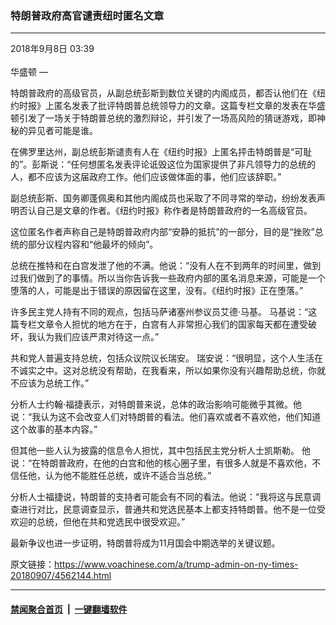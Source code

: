 ###  特朗普政府高官谴责纽时匿名文章 
------------------------

<div class="published">
 <span class="date" title="中国时间">
  <time datetime="2018-09-08T03:39:06+08:00">
   2018年9月8日 03:39
  </time>
 </span>
</div>
<br/>
<div class="wsw">
 <span class="dateline">
  华盛顿 —
 </span>
 <p>
  特朗普政府的高级官员，从副总统彭斯到数位关键的内阁成员，都否认他们在《纽约时报》上匿名发表了批评特朗普总统领导力的文章。这篇专栏文章的发表在华盛顿引发了一场关于特朗普总统的激烈辩论，并引发了一场高风险的猜谜游戏，即神秘的异见者可能是谁。
 </p>
 <p>
  在佛罗里达州，副总统彭斯谴责有人在《纽约时报》上匿名抨击特朗普是“可耻的”。彭斯说：“任何想匿名发表评论诋毁这位为国家提供了非凡领导力的总统的人，都不应该为这届政府工作。他们应该做体面的事，他们应该辞职。”
 </p>
 <p>
  副总统彭斯、国务卿蓬佩奥和其他内阁成员也采取了不同寻常的举动，纷纷发表声明否认自己是文章的作者。《纽约时报》称作者是特朗普政府的一名高级官员。
 </p>
 <p>
  这位匿名作者声称自己是特朗普政府内部“安静的抵抗”的一部分，目的是“挫败”总统的部分议程内容和“他最坏的倾向”。
 </p>
 <p>
  总统在推特和在白宫发泄了他的不满。他说：“没有人在不到两年的时间里，做到过我们做到了的事情。所以当你告诉我一些政府内部的匿名消息来源，可能是一个堕落的人，可能是出于错误的原因留在这里，没有。《纽约时报》正在堕落。”
 </p>
 <p>
  许多民主党人持有不同的观点，包括马萨诸塞州参议员艾德·马基。 马基说：“这篇专栏文章令人担忧的地方在于，白宫有人非常担心我们的国家每天都在遭受破坏，我认为我们应该严肃对待这一点。”
 </p>
 <p>
  共和党人普遍支持总统，包括众议院议长瑞安。 瑞安说：“很明显，这个人生活在不诚实之中。这对总统没有帮助，在我看来，所以如果你没有兴趣帮助总统，你就不应该为总统工作。”
 </p>
 <p>
  分析人士约翰·福捷表示，对特朗普来说，总体的政治影响可能微乎其微。他说：“我认为这不会改变人们对特朗普的看法。他们喜欢或者不喜欢他，他们知道这个故事的基本内容。”
 </p>
 <p>
  但其他一些人认为披露的信息令人担忧，其中包括民主党分析人士凯斯勒。 他说：“在特朗普政府，在他的白宫和他的核心圈子里，有很多人就是不喜欢他，不信任他，认为他不能胜任总统，或许不适合当总统。”
 </p>
 <p>
  分析人士福捷说，特朗普的支持者可能会有不同的看法。他说：“我将这与民意调查进行对比，民意调查显示，普通共和党选民基本上都支持特朗普。他不是一位受欢迎的总统，但他在共和党选民中很受欢迎。”
 </p>
 <p>
  最新争议也进一步证明，特朗普将成为11月国会中期选举的关键议题。
 </p>
</div>

原文链接：https://www.voachinese.com/a/trump-admin-on-ny-times-20180907/4562144.html


------------------------
#### [禁闻聚合首页](https://github.com/gfw-breaker/banned-news/blob/master/README.md) &nbsp;|&nbsp;  [一键翻墙软件](https://github.com/gfw-breaker/nogfw/blob/master/README.md)